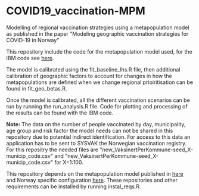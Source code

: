 # COVID19_vaccination-MPM
Modelling of regional vaccination strategies using a metapopulation model as published in the paper "Modeling geographic vaccination strategies for COVID-19 in Norway"

This repository include the code for the metapopulation model used, for the IBM code see [here](https://github.com/folkehelseinstituttet/COVID19_vaccination-IBM).

The model is calibrated using the fit_baseline_lhs.R file, then additional calibration of geographic factors to account for changes in how the metapopulations are defined when we change regional prioiritisation can be found in fit_geo_betas.R.

Once the model is calibrated, all the different vaccination scenarios can be run by running the run_analysis.R file. Code for plotting and processing of the results can be found with the IBM code.

**Note:** The data on the number of people vaccinated by day, municipality, age group and risk factor the model needs can not be shared in this repository due to potential indirect identification. For access to this data an application has to be sent to SYSVAK the Norwegian vaccination registry. For this repositry the needed files are "new_VaksinertPerKommune-seed_X-municip_code.csv" and "new_VaksinertPerKommune-seed_X-municip_code.csv" for X=1:100.

This repository depends on the metapopulation model published in [here](https://github.com/Gulfa/metapop) and Norway specific configuration [here](https://github.com/Gulfa/metapopnorge). These repositories and other requirements can be installed by running instal_reqs.R. 

